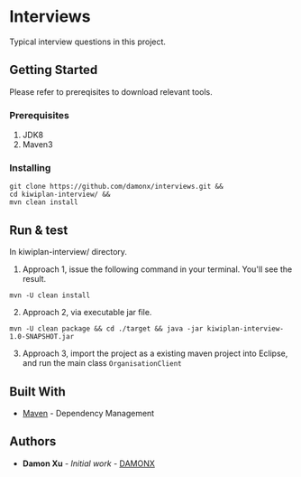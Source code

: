 # Interviews

Typical interview questions in this project.

## Getting Started

Please refer to prereqisites to download relevant tools.

### Prerequisites

1. JDK8
2. Maven3

### Installing
```
git clone https://github.com/damonx/interviews.git &&
cd kiwiplan-interview/ &&
mvn clean install
```
## Run & test
In kiwiplan-interview/ directory.

1. Approach 1, issue the following command in your terminal. You'll see the result.

```
mvn -U clean install
```

2. Approach 2, via executable jar file.

```
mvn -U clean package && cd ./target && java -jar kiwiplan-interview-1.0-SNAPSHOT.jar
```
3. Approach 3, import the project as a existing maven project into Eclipse, and run the main class ```OrganisationClient```
## Built With
* [Maven](https://maven.apache.org/) - Dependency Management

## Authors

* **Damon Xu** - *Initial work* - [DAMONX](https://github.com/damonx)
